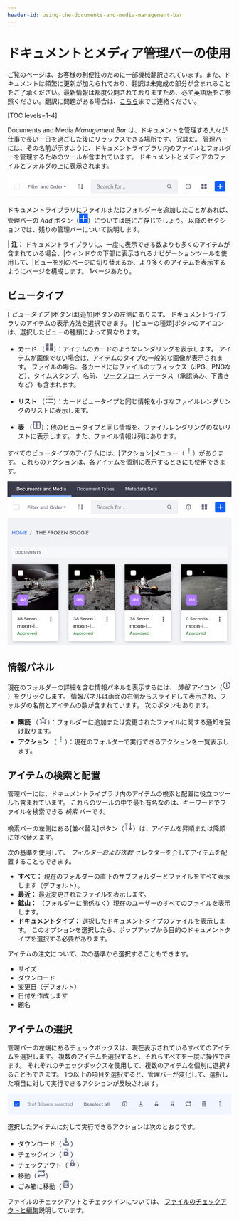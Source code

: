 ```yaml
---
header-id: using-the-documents-and-media-management-bar
---
```


# ドキュメントとメディア管理バーの使用

<p class="alert alert-info"><span class="wysiwyg-color-blue120">ご覧のページは、お客様の利便性のために一部機械翻訳されています。また、ドキュメントは頻繁に更新が加えられており、翻訳は未完成の部分が含まれることをご了承ください。最新情報は都度公開されておりますため、必ず英語版をご参照ください。翻訳に問題がある場合は、<a href="mailto:support-content-jp@liferay.com">こちら</a>までご連絡ください。</span></p>

[TOC levels=1-4]

Documents and Media *Management Bar* は、ドキュメントを管理する人々が仕事で長い一日を過ごした後にリラックスできる場所です。 冗談だ。 管理バーには、その名前が示すように、ドキュメントライブラリ内のファイルとフォルダーを管理するためのツールが含まれています。 ドキュメントとメディアのファイルとフォルダの上に表示されます。

![図1：ドキュメントを管理している場合、管理バーはたむろするのに最適な場所です。](../../../../images/dm-management-bar.png)

ドキュメントライブラリにファイルまたはフォルダーを追加したことがあれば、管理バーの *Add* ボタン（![Add](../../../../images/icon-add.png)）については既にご存じでしょう。 以降のセクションでは、残りの管理バーについて説明します。

| **注：** ドキュメントライブラリに、一度に表示できる数よりも多くのアイテムが含まれている場合、|ウィンドウの下部に表示されるナビゲーションツールを使用して、|ビューを別のページに切り替えるか、より多くのアイテムを表示するようにページを構成します。 1ページあたり。

## ビュータイプ

[ *ビュータイプ* ]ボタンは[追加]ボタンの左側にあります。 ドキュメントライブラリのアイテムの表示方法を選択できます。 [ビューの種類]ボタンのアイコンは、選択したビューの種類によって異なります。

  - **カード** （![Cards](../../../../images/icon-view-type-cards.png)）：アイテムのカードのようなレンダリングを表示します。 アイテムが画像でない場合は、アイテムのタイプの一般的な画像が表示されます。 ファイルの場合、各カードにはファイルのサフィックス（JPG、PNGなど）、タイムスタンプ、名前、
    [ワークフロー](/docs/7-1/user/-/knowledge_base/u/workflow) ステータス（承認済み、下書きなど）も含まれます。

  - **リスト** （![List](../../../../images/icon-view-type-list.png)）：カードビュータイプと同じ情報を小さなファイルレンダリングのリストに表示します。

  - **表** （![Table](../../../../images/icon-view-type-table.png)）：他のビュータイプと同じ情報を、ファイルレンダリングのないリストに表示します。 また、ファイル情報は列にあります。

すべてのビュータイプのアイテムには、[アクション]メニュー（![Actions](../../../../images/icon-actions.png)）があります。 これらのアクションは、各アイテムを個別に表示するときにも使用できます。

![図2：カードビュータイプは、大きなカードのようなレンダリングでアイテムを表示します。](../../../../images/dm-images-in-admin.png)

## 情報パネル

現在のフォルダーの詳細を含む情報パネルを表示するには、 *情報* アイコン（![**i**](../../../../images/icon-information-dm.png)）をクリックします。 情報パネルは画面の右側からスライドして表示され、フォルダの名前とアイテムの数が含まれています。 次のボタンもあります。

  - **購読** （![Subscribe](../../../../images/icon-star.png)）：フォルダーに追加または変更されたファイルに関する通知を受け取ります。
  - **アクション** （![Actions](../../../../images/icon-actions.png)）：現在のフォルダーで実行できるアクションを一覧表示します。

## アイテムの検索と配置

管理バーには、ドキュメントライブラリ内のアイテムの検索と配置に役立つツールも含まれています。 これらのツールの中で最も有名なのは、キーワードでファイルを検索できる *検索* バーです。

検索バーの左側にある[並べ替え]ボタン（![Sort](../../../../images/icon-sort.png)）は、アイテムを昇順または降順に並べ替えます。

次の基準を使用して、 *フィルターおよび次数* セレクターを介してアイテムを配置することもできます。

  - **すべて：** 現在のフォルダーの直下のサブフォルダーとファイルをすべて表示します（デフォルト）。
  - **最近：** 最近変更されたファイルを表示します。
  - **鉱山：** （フォルダーに関係なく）現在のユーザーのすべてのファイルを表示します。
  - **ドキュメントタイプ：** 選択したドキュメントタイプのファイルを表示します。 このオプションを選択したら、ポップアップから目的のドキュメントタイプを選択する必要があります。

アイテムの注文について、次の基準から選択することもできます。

  - サイズ
  - ダウンロード
  - 変更日（デフォルト）
  - 日付を作成します
  - 題名

## アイテムの選択

管理バーの左端にあるチェックボックスは、現在表示されているすべてのアイテムを選択します。 複数のアイテムを選択すると、それらすべてを一度に操作できます。 それぞれのチェックボックスを使用して、複数のアイテムを個別に選択することもできます。 1つ以上の項目を選択すると、管理バーが変化して、選択した項目に対して実行できるアクションが反映されます。

![図3：アイテムを選択すると、管理バーが変化します。](../../../../images/dm-management-bar-actions.png)

選択したアイテムに対して実行できるアクションは次のとおりです。

  - ダウンロード（![Download](../../../../images/icon-download.png)）
  - チェックイン（![Checkin](../../../../images/icon-checkin.png)）
  - チェックアウト（![Checkout](../../../../images/icon-checkout.png)）
  - 移動（![Move](../../../../images/icon-move.png)）
  - ごみ箱に移動（![Delete](../../../../images/icon-trash.png)）

ファイルのチェックアウトとチェックインについては、 [ファイルのチェックアウトと編集](/docs/7-1/user/-/knowledge_base/u/checking-out-and-editing-files)説明しています。
